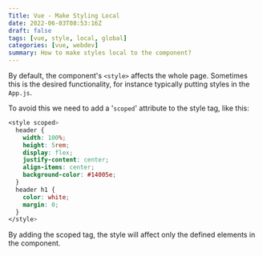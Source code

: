 ```yaml
---
Title: Vue - Make Styling Local
date: 2022-06-03T08:53:16Z
draft: false
tags: [vue, style, local, global]
categories: [vue, webdev]
summary: How to make styles local to the component?
---
```

By default, the component's `<style>` affects the whole page. Sometimes this is the desired functionality, for instance typically putting styles in the `App.js`. 

To avoid this we need to add a '`scoped`' attribute to the style tag, like this:

```css
<style scoped>
  header {
    width: 100%;
    height: 5rem;
    display: flex;
    justify-content: center;
    align-items: center;
    background-color: #14005e;
  }
  header h1 {
    color: white;
    margin: 0;
  }
</style>
```
By adding the scoped tag, the style will affect only the defined elements in the component.
 
 
 
